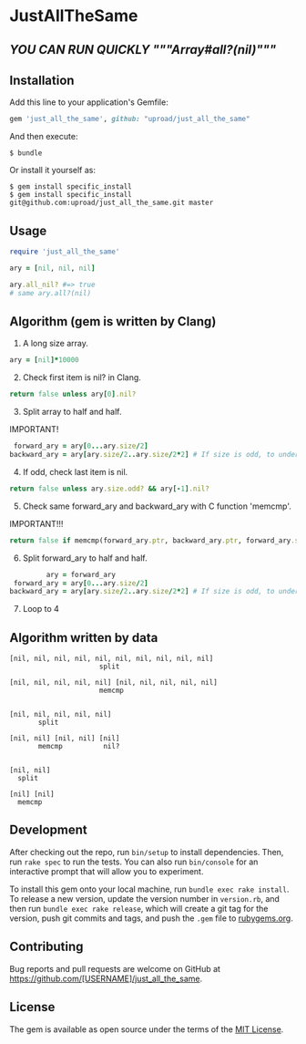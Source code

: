 # JustAllTheSame

## ***YOU CAN RUN QUICKLY """Array#all?(nil)"""***

## Installation

Add this line to your application's Gemfile:

```ruby
gem 'just_all_the_same', github: "uproad/just_all_the_same"
```

And then execute:

    $ bundle

Or install it yourself as:

    $ gem install specific_install
    $ gem install specific_install git@github.com:uproad/just_all_the_same.git master

## Usage

```ruby
require 'just_all_the_same'

ary = [nil, nil, nil]

ary.all_nil? #=> true
# same ary.all?(nil)
```

## Algorithm (gem is written by Clang)

1. A long size array.

```ruby
ary = [nil]*10000
```

2. Check first item is nil? in Clang.

```ruby
return false unless ary[0].nil?
```

3. Split array to half and half.

IMPORTANT!

```ruby
 forward_ary = ary[0...ary.size/2]
backward_ary = ary[ary.size/2..ary.size/2*2] # If size is odd, to under even.
```

4. If odd, check last item is nil.

```ruby
return false unless ary.size.odd? && ary[-1].nil?
```

5. Check same forward_ary and backward_ary with C function 'memcmp'.

IMPORTANT!!!

```ruby
return false if memcmp(forward_ary.ptr, backward_ary.ptr, forward_ary.size)
```

6. Split forward_ary to half and half.

```ruby
         ary = forward_ary
 forward_ary = ary[0...ary.size/2]
backward_ary = ary[ary.size/2..ary.size/2*2] # If size is odd, to under even.
```

7. Loop to 4

## Algorithm written by data
```
[nil, nil, nil, nil, nil, nil, nil, nil, nil, nil]
                      split

[nil, nil, nil, nil, nil] [nil, nil, nil, nil, nil]
                      memcmp


[nil, nil, nil, nil, nil]
       split

[nil, nil] [nil, nil] [nil]
       memcmp          nil?


[nil, nil]
  split

[nil] [nil]
  memcmp
```

## Development

After checking out the repo, run `bin/setup` to install dependencies. Then, run `rake spec` to run the tests. You can also run `bin/console` for an interactive prompt that will allow you to experiment.

To install this gem onto your local machine, run `bundle exec rake install`. To release a new version, update the version number in `version.rb`, and then run `bundle exec rake release`, which will create a git tag for the version, push git commits and tags, and push the `.gem` file to [rubygems.org](https://rubygems.org).

## Contributing

Bug reports and pull requests are welcome on GitHub at https://github.com/[USERNAME]/just_all_the_same.

## License

The gem is available as open source under the terms of the [MIT License](https://opensource.org/licenses/MIT).
